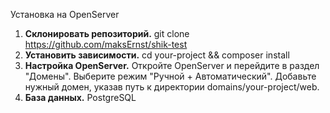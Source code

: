 Установка на OpenServer
1. **Склонировать репозиторий.**
   git clone https://github.com/maksErnst/shik-test
2. **Установить зависимости.**
   cd your-project &&
   composer install
3. **Настройка OpenServer.**
   Откройте OpenServer и перейдите в раздел "Домены".
   Выберите режим "Ручной + Автоматический".
   Добавьте нужный домен, указав путь к директории domains/your-project/web.
4. **База данных.**
   PostgreSQL
